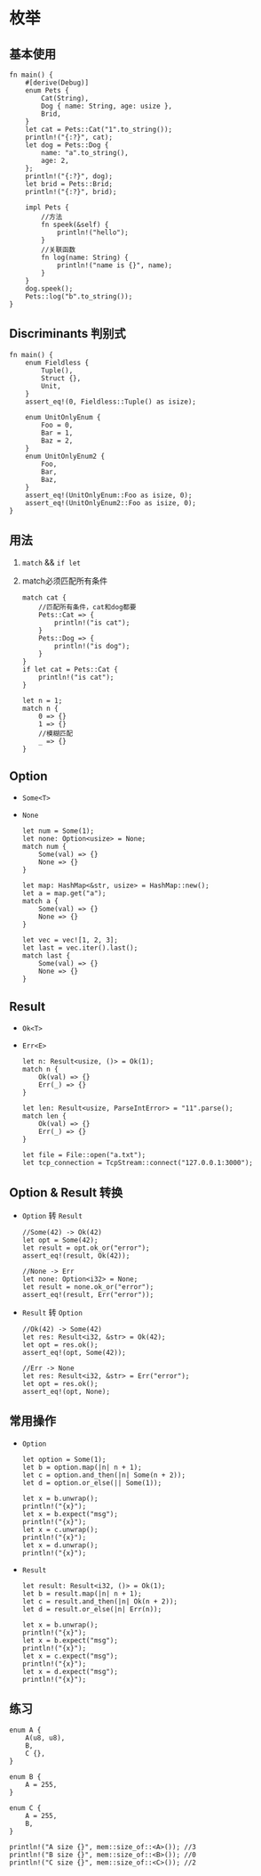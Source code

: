 # 枚举

## 基本使用

    fn main() {
        #[derive(Debug)]
        enum Pets {
            Cat(String),
            Dog { name: String, age: usize },
            Brid,
        }
        let cat = Pets::Cat("1".to_string());
        println!("{:?}", cat);
        let dog = Pets::Dog {
            name: "a".to_string(),
            age: 2,
        };
        println!("{:?}", dog);
        let brid = Pets::Brid;
        println!("{:?}", brid);

        impl Pets {
            //方法
            fn speek(&self) {
                println!("hello");
            }
            //关联函数
            fn log(name: String) {
                println!("name is {}", name);
            }
        }
        dog.speek();
        Pets::log("b".to_string());
    }

## Discriminants 判别式

    fn main() {
        enum Fieldless {
            Tuple(),
            Struct {},
            Unit,
        }
        assert_eq!(0, Fieldless::Tuple() as isize);

        enum UnitOnlyEnum {
            Foo = 0,
            Bar = 1,
            Baz = 2,
        }
        enum UnitOnlyEnum2 {
            Foo,
            Bar,
            Baz,
        }
        assert_eq!(UnitOnlyEnum::Foo as isize, 0);
        assert_eq!(UnitOnlyEnum2::Foo as isize, 0);
    }

## 用法

1.  `match` && `if let`
2.  match必须匹配所有条件

        match cat {
            //匹配所有条件，cat和dog都要
            Pets::Cat => {
                println!("is cat");
            }
            Pets::Dog => {
                println!("is dog");
            }
        }
        if let cat = Pets::Cat {
            println!("is cat");
        }

        let n = 1;
        match n {
            0 => {}
            1 => {}
            //模糊匹配
            _ => {}
        }

## Option

*   `Some<T>`
*   `None`

        let num = Some(1);
        let none: Option<usize> = None;
        match num {
            Some(val) => {}
            None => {}
        }

        let map: HashMap<&str, usize> = HashMap::new();
        let a = map.get("a");
        match a {
            Some(val) => {}
            None => {}
        }

        let vec = vec![1, 2, 3];
        let last = vec.iter().last();
        match last {
            Some(val) => {}
            None => {}
        }

## Result

*   `Ok<T>`
*   `Err<E>`

        let n: Result<usize, ()> = Ok(1);
        match n {
            Ok(val) => {}
            Err(_) => {}
        }

        let len: Result<usize, ParseIntError> = "11".parse();
        match len {
            Ok(val) => {}
            Err(_) => {}
        }

        let file = File::open("a.txt");
        let tcp_connection = TcpStream::connect("127.0.0.1:3000");

## Option & Result 转换

*   `Option` 转 `Result`

        //Some(42) -> Ok(42)
        let opt = Some(42);
        let result = opt.ok_or("error");
        assert_eq!(result, Ok(42));

        //None -> Err
        let none: Option<i32> = None;
        let result = none.ok_or("error");
        assert_eq!(result, Err("error"));
*   `Result` 转 `Option`

        //Ok(42) -> Some(42)
        let res: Result<i32, &str> = Ok(42);
        let opt = res.ok();
        assert_eq!(opt, Some(42));

        //Err -> None
        let res: Result<i32, &str> = Err("error");
        let opt = res.ok();
        assert_eq!(opt, None);

## 常用操作

*   `Option`

        let option = Some(1);
        let b = option.map(|n| n + 1);
        let c = option.and_then(|n| Some(n + 2));
        let d = option.or_else(|| Some(1));

        let x = b.unwrap();
        println!("{x}");
        let x = b.expect("msg");
        println!("{x}");
        let x = c.unwrap();
        println!("{x}");
        let x = d.unwrap();
        println!("{x}");
*   `Result`

        let result: Result<i32, ()> = Ok(1);
        let b = result.map(|n| n + 1);
        let c = result.and_then(|n| Ok(n + 2));
        let d = result.or_else(|n| Err(n));

        let x = b.unwrap();
        println!("{x}");
        let x = b.expect("msg");
        println!("{x}");
        let x = c.expect("msg");
        println!("{x}");
        let x = d.expect("msg");
        println!("{x}");

## 练习

    enum A {
        A(u8, u8),
        B,
        C {},
    }

    enum B {
        A = 255,
    }

    enum C {
        A = 255,
        B,
    }

    println!("A size {}", mem::size_of::<A>()); //3
    println!("B size {}", mem::size_of::<B>()); //0
    println!("C size {}", mem::size_of::<C>()); //2

